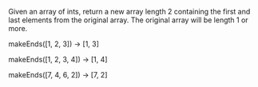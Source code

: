 Given an array of ints, return a new array length 2 containing the first and last elements from the original array. The original array will be length 1 or more.

makeEnds([1, 2, 3]) → [1, 3]

makeEnds([1, 2, 3, 4]) → [1, 4]

makeEnds([7, 4, 6, 2]) → [7, 2]
